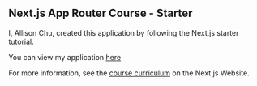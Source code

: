 ## Next.js App Router Course - Starter

I, Allison Chu, created this application by following the Next.js starter tutorial.

You can view my application [here](https://nextjs-dashboard-pn4n4pgau-allisons-projects-dad7eb43.vercel.app)

For more information, see the [course curriculum](https://nextjs.org/learn) on the Next.js Website.
